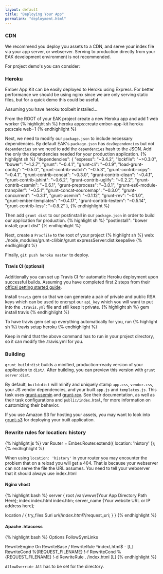 ```yaml
---
layout: default
title: "Deploying Your App"
permalink: "deployment.html"
---
```

### CDN

We recommend you deploy you assets to a CDN, and serve your index file via your app server, or webserver.
Serving to production directly from your EAK development environment is not recommended.


For project demo's you can consider:


### Heroku
Ember App Kit can be easily deployed to Heroku using Express. For better
performance we should be using nginx since we are only serving static files, but
for a quick demo this could be useful.

Assuming you have heroku toolbelt installed...

From the ROOT of your EAK project create a new Heroku app and add 1 web worker
{% highlight sh %}
heroku apps:create ember-app-kit
heroku ps:scale web=1
{% endhighlight %}

Next, we need to modify our `package.json` to include necessary dependencies.  By default EAK's `package.json` has `devDependencies` but not `dependencies` so we need to add the `dependencies` hash to the JSON.
Add the only the dependencies needed for your production application.
{% highlight sh %}
"dependencies": {
  "express": "~3.4.2",
  "lockfile": "~>0.3.0",
  "bower": "~1.2.7",
  "grunt": "~0.4.1",
  "grunt-cli": "~0.1.9",
  "load-grunt-config": "~0.5.0",
  "grunt-contrib-watch": "~0.5.3",
  "grunt-contrib-copy": "~0.4.1",
  "grunt-contrib-concat": "~0.3.0",
  "grunt-contrib-clean": "~0.4.1",
  "grunt-contrib-jshint": "~0.6.2",
  "grunt-contrib-uglify": "~0.2.2",
  "grunt-contrib-cssmin": "~0.6.1",
  "grunt-preprocess": "~3.0.1",
  "grunt-es6-module-transpiler": "~0.5.1",
  "grunt-concat-sourcemap": "~0.3.0",
  "grunt-concurrent": "~0.3.1",
  "grunt-usemin": "~0.1.12",
  "grunt-rev": "~0.1.0",
  "grunt-ember-templates": "~0.4.17",
  "grunt-contrib-testem": "~0.5.14",
  "grunt-contrib-less": "~0.8.2"
},
{% endhighlight %}


Then add `grunt dist` to our postinstall in our `package.json` in order to build
our application for production.
{% highlight sh %}
"postinstall": "bower install; grunt dist"
{% endhighlight %}

Next, create a `Procfile` to the root of your project
{% highlight sh %}
web: ./node_modules/grunt-cli/bin/grunt expressServer:dist:keepalive
{% endhighlight %}

Finally, `git push heroku master` to deploy.

#### Travis CI (optional)
Additionally you can set up Travis CI for automatic Heroku deployment upon
successful builds. Assuming you have completed first 2 steps from their
[offical getting started guide](http://about.travis-ci.org/docs/user/getting-started/).

Install `travis` gem so that we can generate a pair of private and public RSA
keys which can be used to encrypt our `api_key` which you will want to put into
the `.travis.yml` file and still keep it private.
{% highlight sh %}
gem install travis
{% endhighlight %}

To have travis gem set up everything automatically for you, run
{% highlight sh %}
travis setup heroku
{% endhighlight %}

Keep in mind that the above command has to run in your project directory, so it
can modify the .travis.yml for you.

### Building

`grunt build:dist` builds a minified, production-ready version of your
application to `dist/`. After building, you can preview this version with
`grunt server:dist`.

By default, `build:dist` will minify and uniquely stamp `app.css`, `vendor.css`,
your JS vendor dependencies, and your built `app.js` and `templates.js`.
This task uses [grunt-usemin](https://github.com/yeoman/grunt-usemin) and
[grunt-rev](https://github.com/cbas/grunt-rev). See their documentation, as well
as their task configurations and `public/index.html`, for more information on
customizing their behavior.

If you use Amazon S3 for hosting your assets, you may want to look into
[grunt-s3](https://github.com/pifantastic/grunt-s3) for deploying your built
application.

### Rewrite rules for location: history

{% highlight js %}
var Router = Ember.Router.extend({
  location: 'history'
});
{% endhighlight %}

When using ```location: 'history'``` in your router you may encounter the problem that on a reload you will get a 404. That is because your webserver can not serve the file the URL assumes. You need to tell your webserver that it should always use index.html

#### Nginx vhost

{% highlight bash %}
server {
  root /var/www/{Your App Directory Path Here};
  index index.html index.htm;
  server_name {Your website URL or IP address here};

  location / {
          try_files $uri $uri/ /index.html?/$request_uri;
  }
}
{% endhighlight %}

#### Apache .htaccess

{% highlight bash %}
Options FollowSymLinks

<IfModule mod_rewrite.c>
  RewriteEngine On
  RewriteBase /
  RewriteRule ^index\.html$ - [L]
  RewriteCond %{REQUEST_FILENAME} !-f
  RewriteCond %{REQUEST_FILENAME} !-d
  RewriteRule . /index.html [L]
</IfModule>
{% endhighlight %}

```AllowOverride All``` has to be set for the directory.


